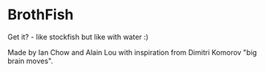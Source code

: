 # BrothFish

Get it? - like stockfish but like with water :)

Made by Ian Chow and Alain Lou with inspiration from Dimitri Komorov 
"big brain moves".
